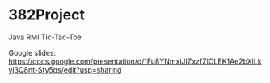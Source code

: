 # 382Project
Java RMI Tic-Tac-Toe


Google slides: https://docs.google.com/presentation/d/1Fu8YNmxiJIZxzfZlOLEK1Ae2bXlLkyj3Q8nt-Sty5qs/edit?usp=sharing
